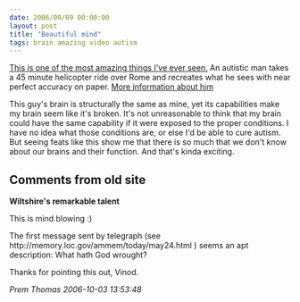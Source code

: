 ```yaml
---
date: 2006/09/09 00:00:00
layout: post
title: "Beautiful mind"
tags: brain amazing video autism
---
```


[This is one of the most amazing things I've ever seen.](http://youtube.com/watch?v=0TibQ_1zH3U) An autistic man takes a 45 minute helicopter ride over Rome and recreates what he sees with near perfect accuracy on paper. [More information about him](http://xenmate.blogspot.com/2006/05/human-camera.html)

This guy's brain is structurally the same as mine, yet its capabilities make my brain seem like it's broken. It's not unreasonable to think that my brain could have the same capability if it were exposed to the proper conditions. I have no idea what those conditions are, or else I'd be able to cure autism. But seeing feats like this show me that there is so much that we don't know about our brains and their function. And that's kinda exciting. 

<div id="comment-box">
<h2>Comments from old site</h2>

<div class="one-comment">
<p><b>Wiltshire's remarkable talent</b></p>
<p>
This is mind blowing :)
</p>
<p>
The first message sent by telegraph (see
http://memory.loc.gov/ammem/today/may24.html ) seems an apt
description: What hath God wrought?
</p>
<p>
Thanks for pointing this out, Vinod.
</p>
<address class="signature">
<span class="author">Prem Thomas</span>
<span class="date">2006-10-03 13:53:48</span>
</address>
</div>

</div>
